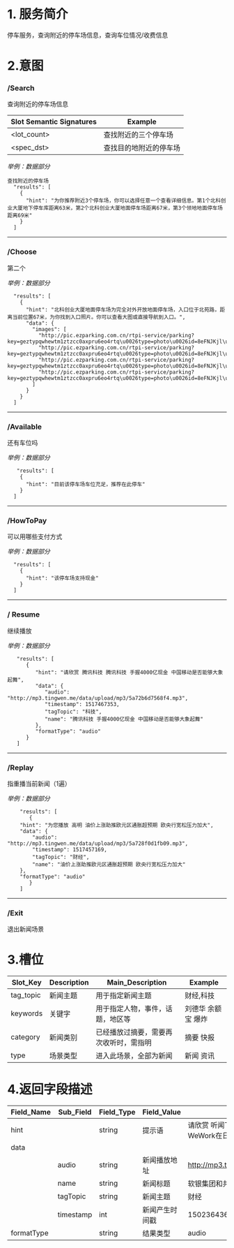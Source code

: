 
# 1. 服务简介

停车服务，查询附近的停车场信息，查询车位情况\/收费信息

# 2.意图

### \/Search

查询附近的停车场信息

| **Slot Semantic Signatures** | **Example** |
| --- | --- |
| &lt;lot_count&gt; | 查找附近的三个停车场 |
| &lt;spec_dst&gt; | 查找目的地附近的停车场 |

_举例：数据部分_
```
查找附近的停车场
  "results": [
    {
      "hint": "为你推荐附近3个停车场，你可以选择任意一个查看详细信息。第1个北科创业大厦地下停车库距离63米，第2个北科创业大厦地面停车场距离67米，第3个领地地面停车场距离69米"
    }
  ]  
```

---


### \/Choose
第二个

_举例：数据部分_
```
  "results": [
    {
      "hint": "北科创业大厦地面停车场为完全对外开放地面停车场，入口位于北苑路，距离当前位置67米，为你找到入口照片。你可以查看大图或直接导航到入口。",
      "data": {
        "images": [
          "http://pic.ezparking.com.cn/rtpi-service/parking?key=geztypqwhewtm1ztzcc0axpru6eo4rtq\u0026type=photo\u0026id=8eFNJKjl\u0026file=entrance_ZqMGYnoa.jpg",
          "http://pic.ezparking.com.cn/rtpi-service/parking?key=geztypqwhewtm1ztzcc0axpru6eo4rtq\u0026type=photo\u0026id=8eFNJKjl\u0026file=building_Yg90HemE.jpg",
          "http://pic.ezparking.com.cn/rtpi-service/parking?key=geztypqwhewtm1ztzcc0axpru6eo4rtq\u0026type=photo\u0026id=8eFNJKjl\u0026file=entrance_ZqMGYnoa.jpg",
          "http://pic.ezparking.com.cn/rtpi-service/parking?key=geztypqwhewtm1ztzcc0axpru6eo4rtq\u0026type=photo\u0026id=8eFNJKjl\u0026file=exit_oFkE3v2G.jpg"
        ]
      }
    }
  ]
```

---

### \/Available
还有车位吗

_举例：数据部分_
```
   "results": [
    {
      "hint": "目前该停车场车位充足，推荐在此停车"
    }
  ]
```

---

### \/HowToPay
可以用哪些支付方式

_举例：数据部分_
```
  "results": [
    {
      "hint": "该停车场支持现金"
    }
  ]
```

---

### \/ Resume
继续播放

_举例：数据部分_
```
   "results": [
      {
         "hint": "请欣赏 腾讯科技 腾讯科技 手握4000亿现金 中国移动是否能够大象起舞",
         "data": {
            "audio": "http://mp3.tingwen.me/data/upload/mp3/5a72b6d7568f4.mp3",
            "timestamp": 1517467353,
            "tagTopic": "科技",
            "name": "腾讯科技 手握4000亿现金 中国移动是否能够大象起舞"
         },
         "formatType": "audio"
      }
   ]
```

---

### \/Replay
指重播当前新闻（1遍）

_举例：数据部分_

```
    "results": [
       {
	"hint": "为您播放 高明 油价上涨助推欧元区通胀超预期 欧央行宽松压力加大",
	"data": {
		"audio": "http://mp3.tingwen.me/data/upload/mp3/5a728f0d1fb09.mp3",
		"timestamp": 1517457169,
		"tagTopic": "财经",
		"name": "油价上涨助推欧元区通胀超预期 欧央行宽松压力加大"
	},
	"formatType": "audio"
       }
    ]
```

---

### \/Exit
退出新闻场景


# 3.槽位

| **Slot\_Key** | **Description** | **Main\_Description** | **Example** |
| --- | --- | --- | --- |
| tag_topic | 新闻主题 | 用于指定新闻主题 | 财经,科技 |
| keywords | 关键字 | 用于指定人物，事件，话题，地区等 | 刘德华 余额宝 爆炸 |
| category | 新闻类别 | 已经播放过摘要，需要再次收听时，需指明 | 摘要 快报 |
| type | 场景类型 | 进入此场景，全部为新闻 | 新闻 资讯 |

# 4.返回字段描述

| **Field\_Name** | **Sub\_Field** | **Field\_Type** | **Field\_Value** | **Field\_Example** |
| --- | --- | --- | --- | --- |
| hint |  | string | 提示语 | 请欣赏 听闻下午茶 听闻下午茶 软银集团和共享办公空间公司WeWork在日本成立合资公司 |
| data |  |  |  |  |
|  | audio | string | 新闻播放地址 | http://mp3.tingwen.me/data/upload/mp3/596e2a9d01ae2.mp3 |
|  | name | string | 新闻标题 | 软银集团和共享办公空间公司WeWork在日本成立合资公司 |
|  | tagTopic | string | 新闻主题 | 财经 |
|  | timestamp | int | 新闻产生时间戳 | 1502364363 |
| formatType |  | string | 结果类型 | audio |
